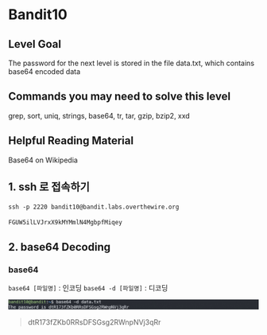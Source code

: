 # Bandit10

## Level Goal
The password for the next level is stored in the file data.txt, which contains base64 encoded data

## Commands you may need to solve this level
grep, sort, uniq, strings, base64, tr, tar, gzip, bzip2, xxd

## Helpful Reading Material
Base64 on Wikipedia

## 1. ssh 로 접속하기
`ssh -p 2220 bandit10@bandit.labs.overthewire.org`

`FGUW5ilLVJrxX9kMYMmlN4MgbpfMiqey`

## 2. base64 Decoding
### base64 
`base64 [파일명]` : 인코딩
`base64 -d [파일명]` : 디코딩

![alt text](img/image14.png)

> dtR173fZKb0RRsDFSGsg2RWnpNVj3qRr
